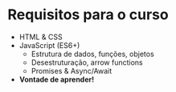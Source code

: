 # Requisitos para o curso

* HTML & CSS
* JavaScript (ES6+)
    * Estrutura de dados, funções, objetos
    * Desestruturação, arrow functions
    * Promises & Async/Await
* **Vontade de aprender!**